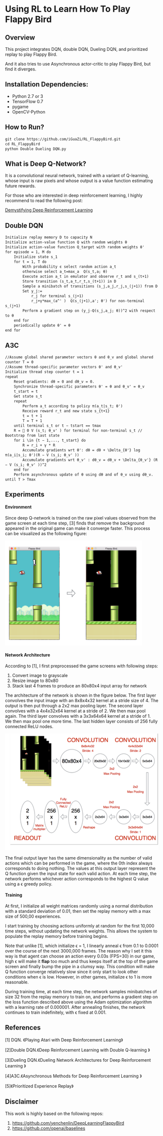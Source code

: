 # Using RL to Learn How To Play Flappy Bird

## Overview
This project integrates DQN, double DQN, Dueling DQN, and prioritized replay to play Flappy Bird.

And it also tries to use Asynchronous actor-critic to play Flappy Bird, but find it diverges.

## Installation Dependencies:
* Python 2.7 or 3
* TensorFlow 0.7
* pygame
* OpenCV-Python

## How to Run?
```
git clone https://github.com/iGuaZi/RL_FlappyBird.git
cd RL_FlappyBird
python Double Dueling DQN.py
```

## What is Deep Q-Network?
It is a convolutional neural network, trained with a variant of Q-learning, whose input is raw pixels and whose output is a value function estimating future rewards.

For those who are interested in deep reinforcement learning, I highly recommend to read the following post:

[Demystifying Deep Reinforcement Learning](http://www.nervanasys.com/demystifying-deep-reinforcement-learning/)

## Double DQN

```
Initialize replay memory D to capacity N
Initialize action-value function Q with random weights θ
Initialize action-value function Q_target with random weights θ'
for episode = 1, M do
    Initialize state s_1
    for t = 1, T do
        With probability ϵ select random action a_t
        otherwise select a_t=max_a  Q(s_t,a; θ)
        Execute action a_t in emulator and observe r_t and s_(t+1)
        Store transition (s_t,a_t,r_t,s_(t+1)) in D
        Sample a minibatch of transitions (s_j,a_j,r_j,s_(j+1)) from D
        Set y_j:=
            r_j for terminal s_(j+1)
            r_j+γ*max_(a^' )  Q(s_(j+1),a'; θ') for non-terminal s_(j+1)
        Perform a gradient step on (y_j-Q(s_j,a_j; θ))^2 with respect to θ
    end for
    periodically update θ' = θ
end for
```

## A3C

```
//Assume global shared parameter vectors θ and θ_v and global shared counter T = 0
//Assume thread-specific parameter vectors θ' and θ_v'
Initialize thread step counter t = 1
repeat
    Reset gradients: dθ = 0 and dθ_v = 0.
    Synchronize thread-specific parameters θ' = θ and θ_v' = θ_v
    t_start = t
    Get state s_t
    repeat
        Perform a_t according to policy π(a_t|s_t; θ')
        Receive reward r_t and new state s_{t+1}
        t = t + 1
        T = T + 1
    until terminal s_t or t − tstart == tmax
    R =  0 V (s_t; θ_v' ) for terminal for non-terminal s_t // Bootstrap from last state
    for i \in {t − 1,..., t_start} do
        R = r_i + γ * R
        Accumulate gradients wrt θ': dθ = dθ + \Delta_{θ'} log π(a_i|s_i; θ')(R − V (s_i; θ_v' ))
        Accumulate gradients wrt θ_v' : dθ_v = dθ_v + \Delta_{θ_v'} (R − V (s_i; θ_v' ))^2
    end for
    Perform asynchronous update of θ using dθ and of θ_v using dθ_v.
until T > Tmax
```

## Experiments

#### Environment
Since deep Q-network is trained on the raw pixel values observed from the game screen at each time step, [3] finds that remove the background appeared in the original game can make it converge faster. This process can be visualized as the following figure:

<img src="./images/preprocess.png" width="450">

#### Network Architecture
According to [1], I first preprocessed the game screens with following steps:

1. Convert image to grayscale
2. Resize image to 80x80
3. Stack last 4 frames to produce an 80x80x4 input array for network

The architecture of the network is shown in the figure below. The first layer convolves the input image with an 8x8x4x32 kernel at a stride size of 4. The output is then put through a 2x2 max pooling layer. The second layer convolves with a 4x4x32x64 kernel at a stride of 2. We then max pool again. The third layer convolves with a 3x3x64x64 kernel at a stride of 1. We then max pool one more time. The last hidden layer consists of 256 fully connected ReLU nodes.

<img src="./images/network.png">

The final output layer has the same dimensionality as the number of valid actions which can be performed in the game, where the 0th index always corresponds to doing nothing. The values at this output layer represent the Q function given the input state for each valid action. At each time step, the network performs whichever action corresponds to the highest Q value using a ϵ greedy policy.


#### Training
At first, I initialize all weight matrices randomly using a normal distribution with a standard deviation of 0.01, then set the replay memory with a max size of 500,00 experiences.

I start training by choosing actions uniformly at random for the first 10,000 time steps, without updating the network weights. This allows the system to populate the replay memory before training begins.

Note that unlike [1], which initialize ϵ = 1, I linearly anneal ϵ from 0.1 to 0.0001 over the course of the next 3000,000 frames. The reason why I set it this way is that agent can choose an action every 0.03s (FPS=30) in our game, high ϵ will make it **flap** too much and thus keeps itself at the top of the game screen and finally bump the pipe in a clumsy way. This condition will make Q function converge relatively slow since it only start to look other conditions when ϵ is low.
However, in other games, initialize ϵ to 1 is more reasonable.

During training time, at each time step, the network samples minibatches of size 32 from the replay memory to train on, and performs a gradient step on the loss function described above using the Adam optimization algorithm with a learning rate of 0.000001. After annealing finishes, the network continues to train indefinitely, with ϵ fixed at 0.001.

## References

[1] DQN. 《Playing Atari with Deep Reinforcement Learning》

[2]Double DQN.《Deep Reinforcement Learning with Double Q-learning 》

[3]Dueling DQN.《Dueling Network Architectures for Deep Reinforcement Learning 》

[4]A3C.《Asynchronous Methods for Deep Reinforcement Learning 》

[5]《Prioritized Experience Replay》

## Disclaimer
This work is highly based on the following repos:

1. https://github.com/yenchenlin/DeepLearningFlappyBird
2. https://github.com/openai/baselines
